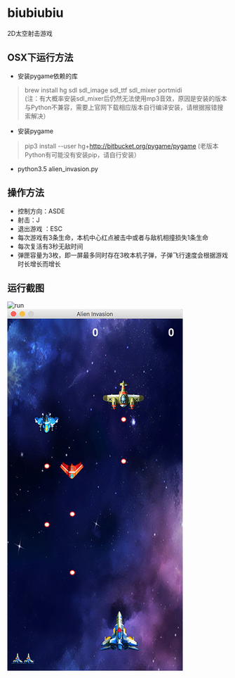 # biubiubiu
2D太空射击游戏

## OSX下运行方法
* 安装pygame依赖的库
> brew install hg sdl sdl_image sdl_ttf sdl_mixer portmidi   
> (注：有大概率安装sdl_mixer后仍然无法使用mp3音效，原因是安装的版本与Python不兼容，需要上官网下载相应版本自行编译安装，请根据报错搜索解决）
* 安装pygame
> pip3 install --user hg+http://bitbucket.org/pygame/pygame
> (老版本Python有可能没有安装pip，请自行安装）
* python3.5 alien_invasion.py

## 操作方法
* 控制方向：ASDE<br>
* 射击：J <br>
* 退出游戏 ：ESC
* 每次游戏有3条生命，本机中心红点被击中或者与敌机相撞损失1条生命
* 每次复活有3秒无敌时间
* 弹匣容量为3枚，即一屏最多同时存在3枚本机子弹，子弹飞行速度会根据游戏时长增长而增长

## 运行截图
![run](https://github.com/shtiyu/biubiubiu/blob/master/images/example.gif?raw=true)
<br>
![run](https://github.com/shtiyu/biubiubiu/blob/master/images/example.png?raw=true)
